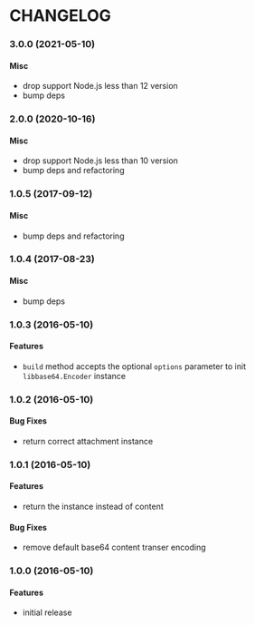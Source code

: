 # CHANGELOG

<a name="3.0.0"></a>
### 3.0.0 (2021-05-10)

#### Misc

*   drop support Node.js less than 12 version
*   bump deps


<a name="2.0.0"></a>
### 2.0.0 (2020-10-16)

#### Misc

*   drop support Node.js less than 10 version
*   bump deps and refactoring


<a name="1.0.5"></a>
### 1.0.5 (2017-09-12)

#### Misc

*   bump deps and refactoring


<a name="1.0.4"></a>
### 1.0.4 (2017-08-23)

#### Misc

*   bump deps


<a name="1.0.3"></a>
### 1.0.3 (2016-05-10)

#### Features

*   `build` method accepts the optional `options` parameter to init `libbase64.Encoder` instance


<a name="1.0.2"></a>
### 1.0.2 (2016-05-10)

#### Bug Fixes

*   return correct attachment instance


<a name="1.0.1"></a>
### 1.0.1 (2016-05-10)

#### Features

*   return the instance instead of content

#### Bug Fixes

*   remove default base64 content transer encoding


<a name="1.0.0"></a>
### 1.0.0 (2016-05-10)


#### Features

*   initial release
